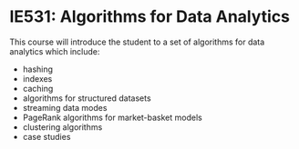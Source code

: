 # IE531: Algorithms for Data Analytics
This course will introduce the student to a set of algorithms for data analytics which include:

- hashing
- indexes
- caching
- algorithms for structured datasets
- streaming data modes
- PageRank algorithms for market-basket models
- clustering algorithms
- case studies
